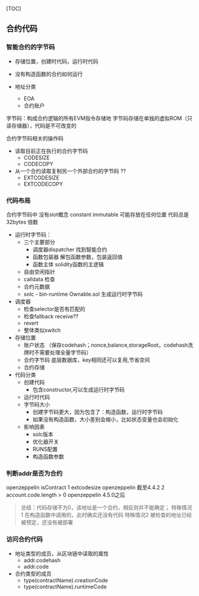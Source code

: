 [TOC]

## 合约代码

### 智能合约的字节码
- 存储位置，创建时代码，运行时代码
- 没有构造函数的合约如何运行

- 地址分类
  - EOA
  - 合约账户

字节码：构成合约逻辑的所有EVM指令存储地
字节码存储在单独的虚拟ROM（只读存储器），代码是不可改变的

合约字节码相关的操作码
- 读取目前正在执行的合约字节码
  - CODESIZE
  - CODECOPY
- 从一个合约读取复制另一个外部合约的字节码  ??
  - EXTCODESIZE
  - EXTCODECOPY

### 代码布局

合约字节码中 没有slot概念
constant immutable 可能存放在任何位置
代码总是32bytes 倍数

- 运行时字节码：
  - 三个主要部分
    - 调度器dispatcher 找到智能合约
    - 函数包装器  解包函数参数，包装返回值
    - 函数主体  solidity函数的主逻辑
  - 自由空闲指针
  - calldata 检查
  - 合约元数据
  - solc - bin-runtime Ownable.sol 生成运行时字节码
- 调度器
  - 检查selector是否有匹配的
  - 检查fallback    receive??
  - revert
  - 整体类似switch
- 存储位置
  - 账户状态 （保存codehash；nonce,balance,storageRoot，codehash洗牌时不需要处理全量字节码）
  - 合约字节码 底层数据库，key相同还可以复用,节省空间
  - 合约存储
- 代码分类
  - 创建代码
    - 包含constructor,可以生成运行时字节码
  - 运行时代码
  - 字节码大小
    - 创建字节码更大，因为包含了：构造函数，运行时字节码
    - 如果没有构造函数，大小差别会缩小，比如状态变量也会初始化
  - 影响因素
    - solc版本
    - 优化器开关
    - RUNS配置
    - 构造函数参数




### 判断addr是否为合约
openzeppelin isContract
1 extcodesize  openzeppelin 截至4.4.2
2 account.code.length > 0 openzeppelin 4.5.0之后
> 总结：代码存储不为0，该地址是一个合约，相反则并不能确定；
> 特殊情况1 在构造函数中调用的，此时确实还没有代码
> 特殊情况2 被检查的地址已经被预定，还没有被部署

### 访问合约代码
- 地址类型的成员，从区块链中读取的属性
  - addr.codehash
  - addr.code
- 合约类型的成员
  - type(contractName).creationCode
  - type(contractName).runtimeCode